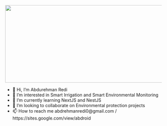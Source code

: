
<img width=600 height=250 src="https://www.behance.net/gallery/105775659/creative-coding-explorations"/>
<ul>
  <li>👋 Hi, I’m Abdurehman Redi</li>
  <li>👀 I’m interested in Smart Irrigation and Smart Environmental Monitoring</li>
  <li>🌱 I’m currently learning NextJS and NestJS</li>
  <li>💞️ I’m looking to collaborate on Environmental protection projects </li>
  <li>📫 How to reach me abdrehmanredi0@gmail.com / https://sites.google.com/view/abdroid</li> 
</ul>
<!---
Abduino/Abduino is a ✨ special ✨ repository because its `README.md` (this file) appears on your GitHub profile.
You can click the Preview link to take a look at your changes.
--->
